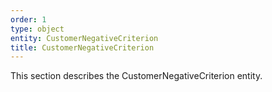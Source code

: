 ```yaml
---
order: 1
type: object
entity: CustomerNegativeCriterion
title: CustomerNegativeCriterion
---
```


This section describes the CustomerNegativeCriterion entity.
